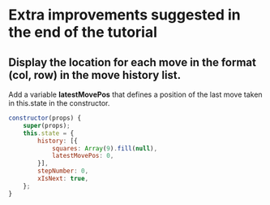 # Extra improvements suggested in the end of the tutorial
## Display the location for each move in the format (col, row) in the move history list.
Add a variable **latestMovePos** that defines a position of the last move taken in this.state in the constructor.
```javascript
constructor(props) {
    super(props);
    this.state = {
		history: [{
			squares: Array(9).fill(null),
			latestMovePos: 0,
        }],
        stepNumber: 0,
		xIsNext: true,
	};
}
```
